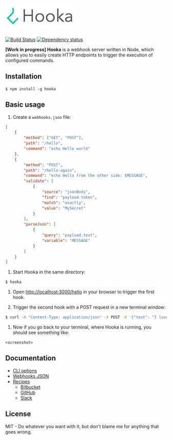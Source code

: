 # ![hooka](media/logo.png)

[![Build Status][travis-image]][travis-url]
[![Dependency status][david-dm-image]][david-dm-url]

[travis-url]: https://travis-ci.org/danistefanovic/hooka
[travis-image]: http://img.shields.io/travis/danistefanovic/hooka.svg
[david-dm-url]:https://david-dm.org/danistefanovic/hooka
[david-dm-image]:https://david-dm.org/danistefanovic/hooka.svg

**[Work in progress] Hooka** is a webhook server written in Node, which allows you to easily create HTTP endpoints to trigger the execution of configured commands.

## Installation

```
$ npm install -g hooka
```

## Basic usage

1. Create a `webhooks.json` file:

  ```json
  [
      {
          "method": ["GET", "POST"],
          "path": "/hello",
          "command": "echo Hello world"
      },
      {
          "method": "POST",
          "path": "/hello-again",
          "command": "echo Hello from the other side: $MESSAGE",
          "validate": [
              {
                  "source": "jsonBody",
                  "find": "payload.token",
                  "match": "exactly",
                  "value": "MySecret"
              }
          ],
          "parseJson": [
              {
                  "query": "payload.text",
                  "variable": "MESSAGE"
              }
          ]
      }
  ]
  ```

1. Start Hooka in the same directory:
  ```sh
  $ hooka
  ```

1. Open [http://localhost:3000/hello](http://localhost:3000/hello) in your browser to trigger the first hook.

1. Trigger the second hook with a POST request in a new terminal window:
  ```sh
  $ curl -H "Content-Type: application/json" -X POST -d '{"text": "I love cupcakes", "token": "MySecret"}' http://localhost:3000/hello-again
  ```

1. Now if you go back to your terminal, where Hooka is running, you should see something like:
  ```
  <screenshot>
  ````

## Documentation

* [CLI options](docs/cli.md)
* [Webhooks JSON](docs/webhooks.md)
* [Recipes](docs/recipes.md)
  * [Bitbucket](docs/recipes/bitbucket.md)
  * [GitHub](docs/recipes/github.md)
  * [Slack](docs/recipes/slack.md)

## License

MIT -  Do whatever you want with it, but don't blame me for anything that goes wrong.
